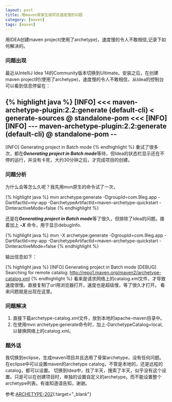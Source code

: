 ```yaml
---
layout: post
title: 用maven骨架生成项目速度慢的问题
category: [maven]
tags: [maven]
---
```


用IDEA创建maven project(使用了archetype)，速度慢的令人不敢相信,记录下如何解决的。
<!--more-->

### 问题出现
最近从IntelliJ Idea 14的Community版本切换到Ultimate。安装之后，在创建maven project时(使用了archetype)，速度慢的令人不敢相信，从Idea的控制台可以看到信息停留在：

{% highlight java %}
[INFO] <<< maven-archetype-plugin:2.2:generate (default-cli) < generate-sources
@ standalone-pom <<<
[INFO]
[INFO] --- maven-archetype-plugin:2.2:generate (default-cli) @ standalone-pom --
-
[INFO] Generating project in Batch mode
{% endhighlight %}
重试了很多次，都在***Generating project in Batch mode***等待，但Idea的状态栏显示还在不停的运行，并没有卡死，大约30分钟之后，才完成项目的创建。

### 问题分析
为什么会等怎么久呢？我先用mvn原生的命令试了一次，

{% highlight java %}
mvn archetype:generate -DgroupId=com.9leg.app -DartifactId=my-app -DarchetypeArtifactId=maven-archetype-quickstart -DinteractiveMode=false
{% endhighlight %}

还是在***Generating project in Batch mode***等了很久，但排除了Idea的问题。接着加上 ***-X*** 命令，用于显示debugInfo.

{% highlight java %}
mvn -X archetype:generate -DgroupId=com.9leg.app -DartifactId=my-app -DarchetypeArtifactId=maven-archetype-quickstart -DinteractiveMode=false
{% endhighlight %}

输出信息如下：

{% highlight java %}
[INFO] Generating project in Batch mode
[DEBUG] Searching for remote catalog: http://repo1.maven.org/maven2/archetype-catalog.xml
{% endhighlight %}
看来是请求网络上的catalog.xml文件，才导致速度很慢。直接复制了url用浏览器打开，速度也是超级慢，等了很久才打开。
看来问题就是出现在这里。

### 问题解决
1.	直接下载archetype-catalog.xml文件，放到本地的apache-maven目录中。
2.	在使用mvn archetype:generate命令时，加上-DarchetypeCatalog=local,以替换网络上的catalog.xml。

### 题外话
我切换到eclipse，生成maven项目并且选用了骨架archetype，没有任何问题。在eclipse中可以设置maven的archetype catalog，不管是本地的，还是远程的catalog，都可以设置。
切换到Idea中，找了半天，搜索了半天，似乎没有这个设置。只是可以在创建项目时，单独的设置自定义的archetype，而不能设置整个archetype列表。有谁知道请告知，谢谢。

参考:[ARCHETYPE-202](http://jira.codehaus.org/browse/ARCHETYPE-202){:target="_blank"}

